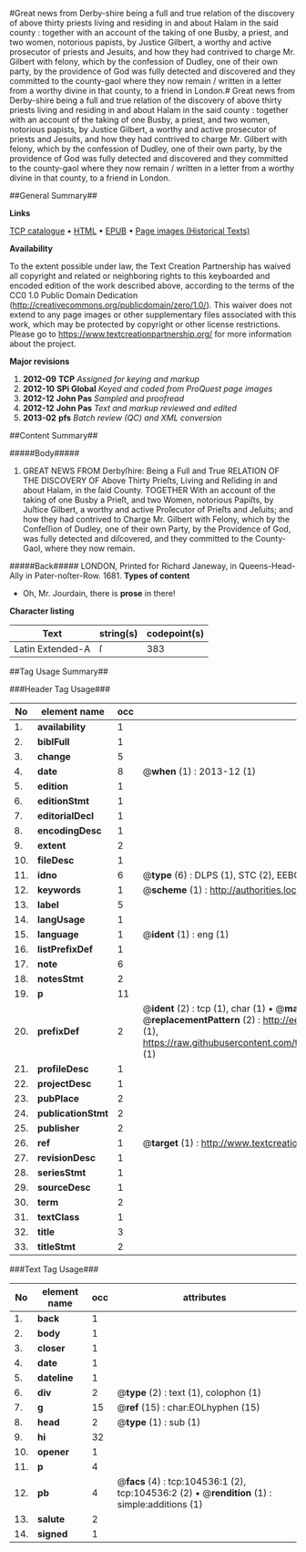 #Great news from Derby-shire being a full and true relation of the discovery of above thirty priests living and residing in and about Halam in the said county : together with an account of the taking of one Busby, a priest, and two women, notorious papists, by Justice Gilbert, a worthy and active prosecutor of priests and Jesuits, and how they had contrived to charge Mr. Gilbert with felony, which by the confession of Dudley, one of their own party, by the providence of God was fully detected and discovered and they committed to the county-gaol where they now remain / written in a letter from a worthy divine in that county, to a friend in London.#
Great news from Derby-shire being a full and true relation of the discovery of above thirty priests living and residing in and about Halam in the said county : together with an account of the taking of one Busby, a priest, and two women, notorious papists, by Justice Gilbert, a worthy and active prosecutor of priests and Jesuits, and how they had contrived to charge Mr. Gilbert with felony, which by the confession of Dudley, one of their own party, by the providence of God was fully detected and discovered and they committed to the county-gaol where they now remain / written in a letter from a worthy divine in that county, to a friend in London.

##General Summary##

**Links**

[TCP catalogue](http://www.ota.ox.ac.uk/tcp/)  • 
[HTML](http://tei.it.ox.ac.uk/tcp/Texts-HTML/free/A41/A41909.html)  • 
[EPUB](http://tei.it.ox.ac.uk/tcp/Texts-EPUB/free/A41/A41909.epub) • 
[Page images (Historical Texts)](https://historicaltexts.jisc.ac.uk/eebo-15725057e)

**Availability**

To the extent possible under law, the Text Creation Partnership has waived all copyright and related or neighboring rights to this keyboarded and encoded edition of the work described above, according to the terms of the CC0 1.0 Public Domain Dedication (http://creativecommons.org/publicdomain/zero/1.0/). This waiver does not extend to any page images or other supplementary files associated with this work, which may be protected by copyright or other license restrictions. Please go to https://www.textcreationpartnership.org/ for more information about the project.

**Major revisions**

1. __2012-09__ __TCP__ *Assigned for keying and markup*
1. __2012-10__ __SPi Global__ *Keyed and coded from ProQuest page images*
1. __2012-12__ __John Pas__ *Sampled and proofread*
1. __2012-12__ __John Pas__ *Text and markup reviewed and edited*
1. __2013-02__ __pfs__ *Batch review (QC) and XML conversion*

##Content Summary##

#####Body#####

1. GREAT NEWS FROM Derbyſhire: Being a Full and True RELATION OF THE DISCOVERY OF Above Thirty Prieſts, Living and Reſiding in and about Halam, in the ſaid County. TOGETHER With an account of the taking of one Busby a Prieſt, and two Women, notorious Papiſts, by Juſtice Gilbert, a worthy and active Proſecutor of Prieſts and Jeſuits; and how they had contrived to Charge Mr. Gilbert with Felony, which by the Confeſſion of Dudley, one of their own Party, by the Providence of God, was fully detected and diſcovered, and they committed to the County-Gaol, where they now remain.

#####Back#####
LONDON, Printed for Richard Janeway, in Queens-Head-Ally in Pater-noſter-Row. 1681.
**Types of content**

  * Oh, Mr. Jourdain, there is **prose** in there!

**Character listing**


|Text|string(s)|codepoint(s)|
|---|---|---|
|Latin Extended-A|ſ|383|

##Tag Usage Summary##

###Header Tag Usage###

|No|element name|occ|attributes|
|---|---|---|---|
|1.|__availability__|1||
|2.|__biblFull__|1||
|3.|__change__|5||
|4.|__date__|8| @__when__ (1) : 2013-12 (1)|
|5.|__edition__|1||
|6.|__editionStmt__|1||
|7.|__editorialDecl__|1||
|8.|__encodingDesc__|1||
|9.|__extent__|2||
|10.|__fileDesc__|1||
|11.|__idno__|6| @__type__ (6) : DLPS (1), STC (2), EEBO-CITATION (1), OCLC (1), VID (1)|
|12.|__keywords__|1| @__scheme__ (1) : http://authorities.loc.gov/ (1)|
|13.|__label__|5||
|14.|__langUsage__|1||
|15.|__language__|1| @__ident__ (1) : eng (1)|
|16.|__listPrefixDef__|1||
|17.|__note__|6||
|18.|__notesStmt__|2||
|19.|__p__|11||
|20.|__prefixDef__|2| @__ident__ (2) : tcp (1), char (1)  •  @__matchPattern__ (2) : ([0-9\-]+):([0-9IVX]+) (1), (.+) (1)  •  @__replacementPattern__ (2) : http://eebo.chadwyck.com/downloadtiff?vid=$1&page=$2 (1), https://raw.githubusercontent.com/textcreationpartnership/Texts/master/tcpchars.xml#$1 (1)|
|21.|__profileDesc__|1||
|22.|__projectDesc__|1||
|23.|__pubPlace__|2||
|24.|__publicationStmt__|2||
|25.|__publisher__|2||
|26.|__ref__|1| @__target__ (1) : http://www.textcreationpartnership.org/docs/. (1)|
|27.|__revisionDesc__|1||
|28.|__seriesStmt__|1||
|29.|__sourceDesc__|1||
|30.|__term__|2||
|31.|__textClass__|1||
|32.|__title__|3||
|33.|__titleStmt__|2||


###Text Tag Usage###

|No|element name|occ|attributes|
|---|---|---|---|
|1.|__back__|1||
|2.|__body__|1||
|3.|__closer__|1||
|4.|__date__|1||
|5.|__dateline__|1||
|6.|__div__|2| @__type__ (2) : text (1), colophon (1)|
|7.|__g__|15| @__ref__ (15) : char:EOLhyphen (15)|
|8.|__head__|2| @__type__ (1) : sub (1)|
|9.|__hi__|32||
|10.|__opener__|1||
|11.|__p__|4||
|12.|__pb__|4| @__facs__ (4) : tcp:104536:1 (2), tcp:104536:2 (2)  •  @__rendition__ (1) : simple:additions (1)|
|13.|__salute__|2||
|14.|__signed__|1||
